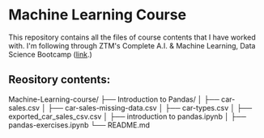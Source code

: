 # Machine Learning Course

This repository contains all the files of course contents that I have worked with. I'm following through ZTM's Complete A.I. & Machine Learning, Data Science Bootcamp ([link](https://www.udemy.com/share/102vBw3@0f3_VwH80mIMIa1DigF9LXL_djdtvm1dtQVFiez22qUTsPQRAZGX7SnMY37m5YqF8A==/).)

## Reository contents:
Machine-Learning-course/
├── Introduction to Pandas/
│   ├── car-sales.csv
│   ├── car-sales-missing-data.csv
│   ├── car-types.csv
│   ├── exported_car_sales_csv.csv
│   ├── introduction to pandas.ipynb
│   ├── pandas-exercises.ipynb
└── README.md
